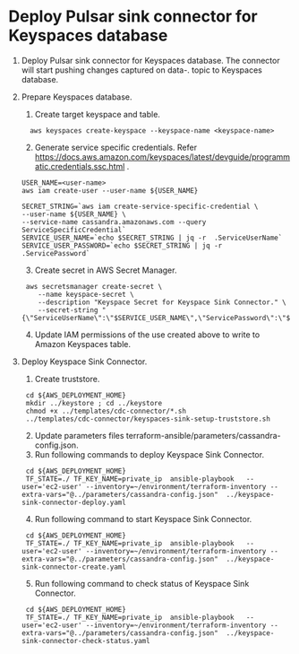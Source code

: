 # Deploy Pulsar sink connector for Keyspaces database
1. Deploy Pulsar sink connector for Keyspaces database. The connector will start pushing changes captured on data-<keyspace-name>.<table-name> topic to Keyspaces database.
2. Prepare Keyspaces database.
    1. Create target keyspace and table.
    ```shell
      aws keyspaces create-keyspace --keyspace-name <keyspace-name>
    ```
    2. Generate service specific credentials. Refer https://docs.aws.amazon.com/keyspaces/latest/devguide/programmatic.credentials.ssc.html . 
    ```shell
    USER_NAME=<user-name>
    aws iam create-user --user-name ${USER_NAME}
   
    SECRET_STRING=`aws iam create-service-specific-credential \
    --user-name ${USER_NAME} \
    --service-name cassandra.amazonaws.com --query ServiceSpecificCredential`
    SERVICE_USER_NAME=`echo $SECRET_STRING | jq -r  .ServiceUserName`
    SERVICE_USER_PASSWORD=`echo $SECRET_STRING | jq -r  .ServicePassword`
    ```
   3. Create secret in AWS Secret Manager. 
    ```shell
     aws secretsmanager create-secret \
        --name keyspace-secret \
        --description "Keyspace Secret for Keyspace Sink Connector." \
        --secret-string "{\"ServiceUserName\":\"$SERVICE_USER_NAME\",\"ServicePassword\":\"${SERVICE_USER_PASSWORD}\"}"
    ```
   4. Update IAM permissions of the use created above to write to Amazon Keyspaces table. 

2. Deploy Keyspace Sink Connector. 
   1. Create truststore. 
   ```shell
    cd ${AWS_DEPLOYMENT_HOME}
    mkdir ../keystore ; cd ../keystore
    chmod +x ../templates/cdc-connector/*.sh
    ../templates/cdc-connector/keyspaces-sink-setup-truststore.sh 
   
   ```
   2. Update parameters files terraform-ansible/parameters/cassandra-config.json. 
   3. Run following commands to deploy Keyspace Sink Connector.
   ```shell
    cd ${AWS_DEPLOYMENT_HOME}
    TF_STATE=./ TF_KEY_NAME=private_ip  ansible-playbook   --user='ec2-user' --inventory=~/environment/terraform-inventory --extra-vars="@../parameters/cassandra-config.json"  ../keyspace-sink-connector-deploy.yaml
   ```
   4. Run following command to start  Keyspace Sink Connector.
   ```shell
    cd ${AWS_DEPLOYMENT_HOME}
    TF_STATE=./ TF_KEY_NAME=private_ip  ansible-playbook   --user='ec2-user' --inventory=~/environment/terraform-inventory --extra-vars="@../parameters/cassandra-config.json"  ../keyspace-sink-connector-create.yaml
   ```
   5. Run following command to check status of Keyspace Sink Connector. 
   ```shell
    cd ${AWS_DEPLOYMENT_HOME}
    TF_STATE=./ TF_KEY_NAME=private_ip  ansible-playbook   --user='ec2-user' --inventory=~/environment/terraform-inventory --extra-vars="@../parameters/cassandra-config.json"  ../keyspace-sink-connector-check-status.yaml
   ```
   

